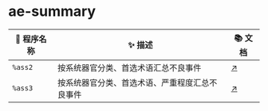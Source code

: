 # ae-summary

| 🧩 程序名称 | ✨ 描述                                        | 📚 文档            |
| ----------- | ---------------------------------------------- | ------------------ |
| `%ass2`     | 按系统器官分类、首选术语汇总不良事件           | [↗️](docs/ass2.md) |
| `%ass3`     | 按系统器官分类、首选术语、严重程度汇总不良事件 | [↗️](docs/ass3.md) |
